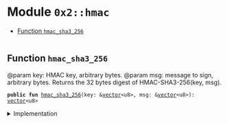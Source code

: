 
<a name="0x2_hmac"></a>

# Module `0x2::hmac`



-  [Function `hmac_sha3_256`](#0x2_hmac_hmac_sha3_256)


<pre><code></code></pre>



<a name="0x2_hmac_hmac_sha3_256"></a>

## Function `hmac_sha3_256`

@param key: HMAC key, arbitrary bytes.
@param msg: message to sign, arbitrary bytes.
Returns the 32 bytes digest of HMAC-SHA3-256(key, msg).


<pre><code><b>public</b> <b>fun</b> <a href="../../dependencies/sui-framework/hmac.md#0x2_hmac_hmac_sha3_256">hmac_sha3_256</a>(key: &<a href="../../dependencies/move-stdlib/vector.md#0x1_vector">vector</a>&lt;u8&gt;, msg: &<a href="../../dependencies/move-stdlib/vector.md#0x1_vector">vector</a>&lt;u8&gt;): <a href="../../dependencies/move-stdlib/vector.md#0x1_vector">vector</a>&lt;u8&gt;
</code></pre>



<details>
<summary>Implementation</summary>


<pre><code><b>public</b> <b>native</b> <b>fun</b> <a href="../../dependencies/sui-framework/hmac.md#0x2_hmac_hmac_sha3_256">hmac_sha3_256</a>(key: &<a href="../../dependencies/move-stdlib/vector.md#0x1_vector">vector</a>&lt;u8&gt;, msg: &<a href="../../dependencies/move-stdlib/vector.md#0x1_vector">vector</a>&lt;u8&gt;): <a href="../../dependencies/move-stdlib/vector.md#0x1_vector">vector</a>&lt;u8&gt;;
</code></pre>



</details>
